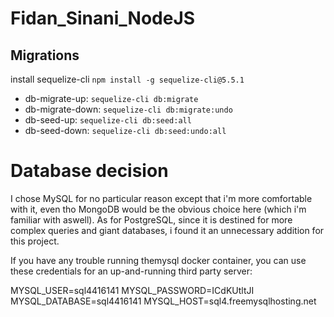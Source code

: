 # Fidan_Sinani_NodeJS

## Migrations

install sequelize-cli `npm install -g sequelize-cli@5.5.1`

- db-migrate-up: `sequelize-cli db:migrate`
- db-migrate-down: `sequelize-cli db:migrate:undo`
- db-seed-up: `sequelize-cli db:seed:all`
- db-seed-down: `sequelize-cli db:seed:undo:all`

# Database decision

I chose MySQL for no particular reason except that i'm more comfortable with it, even tho MongoDB would be the obvious choice here (which i'm familiar with aswell). As for PostgreSQL, since it is destined for more complex queries and giant databases, i found it an unnecessary addition for this project.

If you have any trouble running themysql docker container, you can use these credentials for an up-and-running third party server:

MYSQL_USER=sql4416141
MYSQL_PASSWORD=ICdKUtltJI
MYSQL_DATABASE=sql4416141
MYSQL_HOST=sql4.freemysqlhosting.net